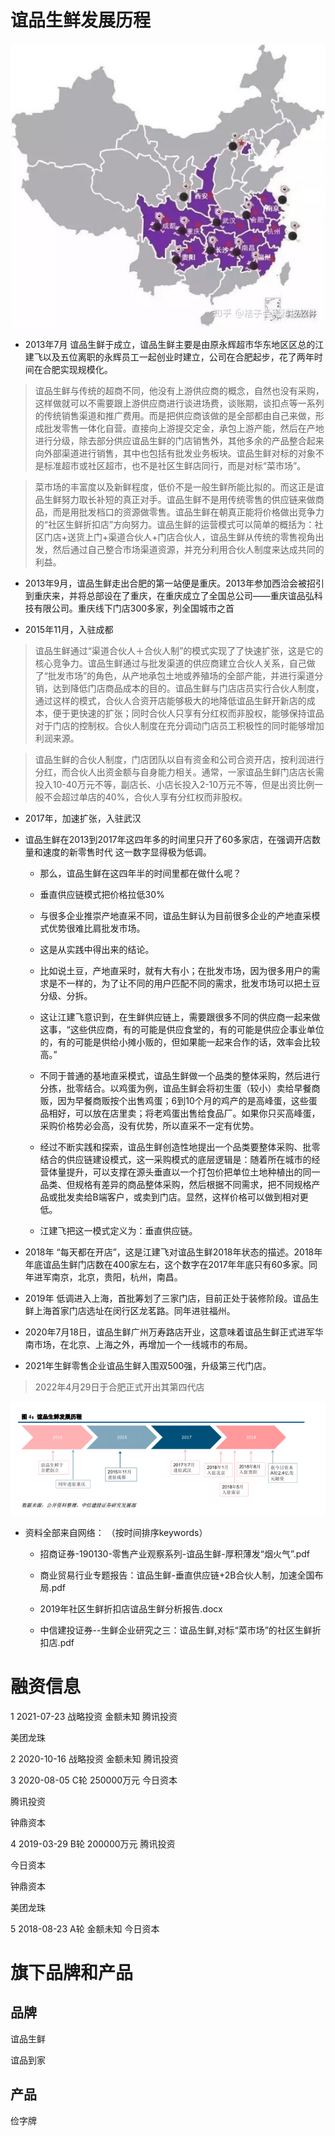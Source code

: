 # 谊品生鲜发展历程

![](../../resources/pic/about/谊品全国门店图.jpg)

- 2013年7月  谊品生鲜于成立，谊品生鲜主要是由原永辉超市华东地区区总的江建飞以及五位离职的永辉员工一起创业时建立，公司在合肥起步，花了两年时间在合肥实现规模化。

> 谊品生鲜与传统的超商不同，他没有上游供应商的概念，自然也没有采购，这样做就可以不需要跟上游供应商进行谈进场费，谈账期，谈扣点等一系列的传统销售渠道和推广费用。而是把供应商该做的是全部都由自己来做，形成批发零售一体化自营。直接向上游提交定金，承包上游产能，然后在产地进行分级，除去部分供应谊品生鲜的门店销售外，其他多余的产品整合起来向外部渠道进行销售，其中也包括有批发业务板块。谊品生鲜对标的对象不是标准超市或社区超市，也不是社区生鲜店同行，而是对标“菜市场”。

> 菜市场的丰富度以及新鲜程度，低价不是一般生鲜所能比拟的。而这正是谊品生鲜努力取长补短的真正对手。谊品生鲜不是用传统零售的供应链来做商品，而是用批发档口的资源做零售。谊品生鲜在朝真正能将价格做出竞争力的“社区生鲜折扣店”方向努力。谊品生鲜的运营模式可以简单的概括为：社区门店+送货上门+渠道合伙人+门店合伙人，谊品生鲜从传统的零售视角出发，然后通过自己整合市场渠道资源，并充分利用合伙人制度来达成共同的利益。

- 2013年9月，谊品生鲜走出合肥的第一站便是重庆。2013年参加西洽会被招引到重庆来，并将总部设在了重庆，在重庆成立了全国总公司——重庆谊品弘科技有限公司。重庆线下门店300多家，列全国城市之首

- 2015年11月，入驻成都

> 谊品生鲜通过“渠道合伙人＋合伙人制”的模式实现了了快速扩张，这是它的核心竞争力。谊品生鲜通过与批发渠道的供应商建立合伙人关系，自己做了“批发市场”的角色，从产地承包土地或养殖场的全部产能，并进行渠道分销，达到降低门店商品成本的目的。谊品生鲜与门店店员实行合伙人制度，通过这样的模式，合伙人合资开店能够极大的地降低谊品生鲜开新店的成本，便于更快速的扩张；同时合伙人只享有分红权而非股权，能够保持谊品对于门店的控制权。合伙人制度在充分调动门店员工积极性的同时能够增加利润来源。

> 谊品生鲜的合伙人制度，门店团队以自有资金和公司合资开店，按利润进行分红，而合伙人出资金额与自身能力相关。通常，一家谊品生鲜门店店长需投入10-40万元不等，副店长、小店长投入2-10万元不等，但是出资比例一般不会超过单店的40%，合伙人享有分红权而非股权。



- 2017年，加速扩张，入驻武汉

- 谊品生鲜在2013到2017年这四年多的时间里只开了60多家店，在强调开店数量和速度的新零售时代 这一数字显得极为低调。

	- 那么，谊品生鲜在这四年半的时间里都在做什么呢？

	- 垂直供应链模式把价格拉低30%

	- 与很多企业推崇产地直采不同，谊品生鲜认为目前很多企业的产地直采模式优势很难比肩批发市场。

	- 这是从实践中得出来的结论。

	- 比如说土豆，产地直采时，就有大有小；在批发市场，因为很多用户的需求是不一样的，为了让不同的用户匹配不同的需求，批发市场可以把土豆分级、分拆。

	- 这让江建飞意识到，在生鲜供应链上，需要跟很多不同的供应商一起来做这事，“这些供应商，有的可能是供应食堂的，有的可能是供应企事业单位的，有的可能是供给小摊小贩的，但如果能一起来合作的话，效率会比较高。”

	- 不同于普通的基地直采模式，谊品生鲜做一个品类的整体采购，然后进行分拣，批零结合。以鸡蛋为例，谊品生鲜会将初生蛋（较小）卖给早餐商贩，因为早餐商贩按个出售鸡蛋；6到10个月的鸡产的是高峰蛋，这些蛋品相好，可以放在店里卖；将老鸡蛋出售给食品厂。如果你只买高峰蛋，采购价格势必会高，没有优势，所以直采不一定有优势。

	- 经过不断实践和探索，谊品生鲜创造性地提出一个品类要整体采购、批零结合的供应链建设模式，这一采购模式的底层逻辑是：随着所在城市的经营体量提升，可以支撑在源头垂直以一个打包价把单位土地种植出的同一品类、但规格有差异的商品整体采购，然后根据不同需求，把不同规格产品或批发卖给B端客户，或卖到门店。显然，这样价格可以做到相对更低。

	- 江建飞把这一模式定义为：垂直供应链。

- 2018年   “每天都在开店”，这是江建飞对谊品生鲜2018年状态的描述。2018年年底谊品生鲜门店数在400家左右，这个数字在2017年年底只有60多家。同年进军南京，北京，贵阳，杭州，南昌。

- 2019年   低调进入上海，首批筹划了三家门店，目前正处于装修阶段。谊品生鲜上海首家门店选址在闵行区龙茗路。同年进驻福州。

- 2020年7月18日，谊品生鲜广州万寿路店开业，这意味着谊品生鲜正式进军华南市场，在北京、上海之外，再增加一个一线城市的布局。

- 2021年生鲜零售企业谊品生鲜入围双500强，升级第三代门店。

>  2022年4月29日于合肥正式开出其第四代店

![](../../resources/pic/about/谊品发展历程2.png)

- 资料全部来自网络：
（按时间排序keywords）

	- 招商证券-190130-零售产业观察系列-谊品生鲜-厚积薄发“烟火气”.pdf

	- 商业贸易行业专题报告：谊品生鲜-垂直供应链+2B合伙人制，加速全国布局.pdf

	- 2019年社区生鲜折扣店谊品生鲜分析报告.docx

	- 中信建投证券--生鲜企业研究之三：谊品生鲜,对标“菜市场”的社区生鲜折扣店.pdf

# 融资信息

1	2021-07-23	战略投资	金额未知
腾讯投资

美团龙珠

2	2020-10-16	战略投资	金额未知
腾讯投资

3	2020-08-05	C轮	250000万元
今日资本

腾讯投资

钟鼎资本

4	2019-03-29	B轮	200000万元
腾讯投资

今日资本

钟鼎资本

美团龙珠

5	2018-08-23	A轮	金额未知
今日资本


# 旗下品牌和产品

## 品牌

谊品生鲜

谊品到家

## 产品

俭字牌
